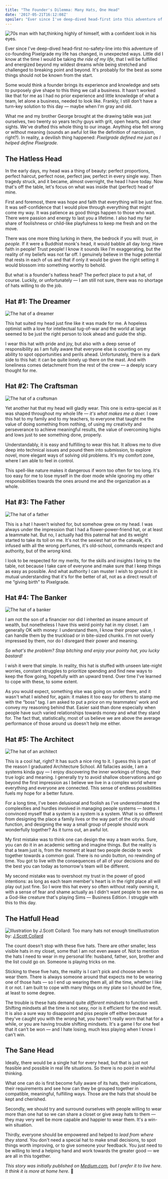 ```yaml
---
title: "The Founder's Dilemma: Many Hats, One Head"
date: '2017-05-21T16:12:08Z'
spoiler: "Ever since I've deep-dived head-first into this adventure of co-founding Pixelgrade my life has changed, in unexpected ways. Little did I know I would be taking the ride of my life, fulfilled and energized beyond my wildest dreams, but also stretched and challenged to breaking point and beyond. One thing is definitely sure: many hats landed on my head. This is my story wearing them."
---
```

![70s man with hat,thinking highly of himself, with a confident look in his eyes.](./header-man-with-hat.jpeg)

Ever since I've deep-dived head-first no-safety-line into this adventure of co-founding Pixelgrade my life has changed, in unexpected ways. Little did I know at the time I would be taking *the ride of my life*, that I will be fulfilled and energized beyond my wildest dreams while being stretched and challenged to breaking point and beyond. It's probably for the best as some things should not be known from the start.

Some would think a founder brings its experience and knowledge and sets to purposely give shape to this thing we call a business. It hasn't worked like that for me as I had no prior experience and little knowledge of what a team, let alone a business, needed to look like. Frankly, I still don't have a turn-key solution to this day — maybe when I'm gray and old.

What me and my brother George brought at the drawing table was just ourselves, two twenty so years techy guys with grit, open hearts, and clear sights. We've drafted this whole thing to our image. Anything else felt wrong or without meaning (sounds an awful lot like the definition of narcissism, right?). In reality, a devilish thing happened: *Pixelgrade defined me just as I helped define Pixelgrade.*

## The Hatless Head

In the early days, my head was a thing of beauty: perfect proportions, perfect haircut, perfect nose, perfect jaw, perfect in every single way. Then tragedy struck, and it became, almost overnight, the head I have today. Now that's off the table, let's focus on what was inside that (perfect) head of mine.

First and foremost, there was hope and faith that everything will be just fine. It was self-confidence that I would plow through everything that might come my way. It was patience as good things happen to those who wait. There were passion and energy to last you a lifetime. I also had my fair share of foolishness or child-like playfulness to keep me fresh and on the move.

There was one more thing lurking in there, the bedrock if you will: *trust, in people.* If it were a Buddhist monk's head, it would babble all day long: Have faith in people! Trust people! I know it sounds like I'm exaggerating, but the reality of my beliefs was not far off. I genuinely believe in the huge potential that rests in each of us and that if only it would be given the right setting it would blossom into something worthy to behold.

But what is a founder's hatless head? The perfect place to put a hat, of course. Luckily, or unfortunately — I am still not sure, there was no shortage of hats willing to do the job.

## Hat #1: The Dreamer

![The hat of a dreamer](./the-hat-of-a-dreamer.jpeg)

This hat suited my head just fine like it was made for me. A hopeless optimist with a love for intellectual tug-of-war and the world at large seemed to be just the right person to look ahead and guide the ship.

I wear this hat with pride and joy, but also with a deep sense of responsibility as I am fully aware that everyone else is counting on my ability to spot opportunities and perils ahead. Unfortunately, there is a dark side to this hat: it can be quite lonely up there on the mast. And with loneliness comes detachment from the rest of the crew — a deeply scary thought for me.

## Hat #2: The Craftsman

![The hat of a craftsman](./the-hat-of-a-craftsman.jpeg)

Yet another hat that my head will gladly wear. This one is extra-special as it was shaped throughout my whole life — *it's what makes me a doer.* I owe this hat to my family and to my teachers, to everyone that taught me the value of doing something from nothing, of using my creativity and perseverance to achieve meaningful results, the value of overcoming highs and lows just to see something done, properly.

Understandably, it is easy and fulfilling to wear this hat. It allows me to dive deep into technical issues and pound them into submission, to explore novel, more elegant ways of solving old problems. It's my comfort zone, where I am able to feel in control.

This spell-like nature makes it dangerous if worn too often for too long. It's too easy for me to lose myself in the doer mode while ignoring my other responsibilities towards the ones around me and the organization as a whole.

## Hat #3: The Father

![The hat of a father](./the-hat-of-a-father.jpeg)

This is a hat I haven't wished for, but somehow grew on my head. I was always under the impression that I had a flower-power-friend hat, or at least a teammate hat. But no, I actually had this paternal hat and its weight started to take its toll on me. It's not the sexiest hat on the catwalk, it's infused with all the wrong perfumes, it's old-school, commands respect and authority, but of the *wrong* kind.

I look to be respected for my merits, for the skills and insights I bring to the table, not because I take care of everyone and make sure that I keep things as easy as possible. And what authority I can muster I wish to ground it in mutual understanding that it's for the better of all, not as a direct result of me “giving birth” to Pixelgrade.

## Hat #4: The Banker

![The hat of a banker](./the-hat-of-a-banker.jpeg)

I am not the son of a financier nor did I inherited an insane amount of wealth, but nonetheless I have this weird pointy hat in my closet. I am generally OK with money: I understand them, I know their proper value, I can handle them by the truckload or in bite-sized chunks. I'm not overly impressed by them, nor do I disregard their power and meaning.

*So what's the problem? Stop bitching and enjoy your pointy hat, you lucky bastard!*

I wish it were that simple. In reality, this hat is stuffed with unseen late-night worries, constant struggles to prioritize spending and find new ways to keep the flow going, hopefully with an upward trend. Over time I've learned to cope with these, to some extent.

As you would expect, something else was going on under there, and it wasn't what I wished for, again: it makes it too easy for others to stamp me with the “boss” tag. I am asked to put a *price* on my teammates' work and convey my reasoning behind that. Easier said than done especially when people have such varied relationships towards money and what they stand for. The fact that, statistically, most of us believe we are above the average performance of those around us doesn't help me either.

## Hat #5: The Architect

![The hat of an architect](./the-hat-of-an-architect.jpeg)

This is a cool hat, right? It has such a nice ring to it. I guess this is part of the reason I graduated Architecture School. All fallacies aside, I am a systems kinda guy — I enjoy discovering the inner workings of things, their true logic and meaning. I generally try to avoid shallow observations and go beyond the first impression as I believe we live in a complex world where everything and everyone are connected. This sense of endless possibilities fuels my hope for a better future.

For a long time, I've been delusional and foolish as I've underestimated the complexities and hurdles involved in managing people systems — *teams*. I convinced myself that a system is a system is a system. What is so different from designing the place a family lives or the way part of the city should function, and designing the way a small group of people should work wonderfully together? As it turns out, an awful lot.

My first mistake was to think one can design the way a team works. Sure, you can do it in an academic setting and imagine things. But the reality is that a team just is, from the moment at least two people decide to work together towards a common goal. There is no undo button, no rewinding of time. You got to live with the consequences of all of your decisions and do the best you can today as tomorrow's team will be different.

My second mistake was to overshoot my trust in the power of good intentions: as long as each team member's heart is in the right place all will play out just fine. So I wore this hat every so often without really owning it, with a sense of fear and shame actually as I didn't want people to see me as a God-like creature that's playing Sims — Business Edition. I struggle with this to this day.

## The Hatfull Head

![Illustration by J.Scott Collard: Too many hats not enough time](./illustration-too-many-hats-not-enough-time-j-scott-collard.jpg)<span class="image-caption">Illustration by: [J.Scott Collard](https://jscdesign.wordpress.com/2010/02/22/too-many-hats-not-enough-time/)</span>

The count doesn't stop with these five hats. There are other smaller, less visible hats in my closet, some that I am not even aware of. Not to mention the hats I need to wear in my personal life: husband, father, son, brother and the list could go on. Someone is playing tricks on me.

Sticking to these five hats, the reality is I can't pick and choose when to wear them. There is always someone around that expects me to be wearing one of those hats — so I end up wearing them all, all the time, whether I like it or not. I am built to cope with many things on my plate so I should be fine, at least to some degree.

The trouble is these hats demand quite *different mindsets* to function well. Shifting mindsets all the time is not sexy, nor is it efficient for the end result. It is also a sure way to disappoint and piss people off either because they've caught you with the wrong hat, you haven't really worn that hat for a while, or you are having trouble shifting mindsets. It's a game I for one feel that it can't be won — and I hate losing, much less playing when I know I can't win.

## The Sane Head

Ideally, there would be a single hat for every head, but that is just not feasible and possible in real life situations. So there is no point in wishful thinking.

What one can do is first become fully aware of its hats, their implications, their requirements and see how can they be grouped together in compatible, meaningful, fulfilling ways. Those are the hats that should be kept and cherished.

Secondly, we should try and surround ourselves with people willing to wear more than one hat so we can share a closet or give away hats to them — they may very well be more capable and happier to wear them. It's a win-win situation.

Thirdly, everyone should be empowered and helped to *lead from where they stand.* You don't need a special hat to make small decisions, to spot things worth improving, or to give someone your feedback. You just need to be willing to lend a helping hand and work towards the greater good — we are all in this together.

_This story was initially published on [Medium.com](https://medium.com/@vladpotter/the-founders-dilemma-many-hats-one-head-7b413812792d), but I prefer it to live here. It think it is more at home here._ 🤗

